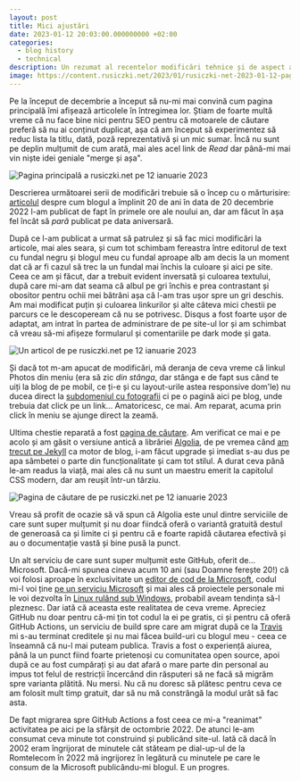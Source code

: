 ```yaml
---
layout: post
title: Mici ajustări
date: 2023-01-12 20:03:00.000000000 +02:00
categories:
  - blog history
  - technical
description: Un rezumat al recentelor modificări tehnice și de aspect ale blogului.
image: https://content.rusiczki.net/2023/01/rusiczki-net-2023-01-12-pagina-principala.png
---
```

Pe la început de decembrie a început să nu-mi mai convină cum pagina principală îmi afișează articolele în întregimea lor. Știam de foarte multă vreme că nu face bine nici pentru SEO pentru că motoarele de căutare preferă să nu ai conținut duplicat, așa că am început să experimentez să reduc lista la titlu, dată, poză reprezentativă și un mic sumar. Încă nu sunt pe deplin mulțumit  de cum arată, mai ales acel link de *Read* dar până-mi mai vin niște idei geniale "merge și așa".

![Pagina principală a rusiczki.net pe 12 ianuarie 2023](https://content.rusiczki.net/2023/01/rusiczki-net-2023-01-12-pagina-principala.png)

Descrierea următoarei serii de modificări trebuie să o încep cu o mărturisire: [articolul](https://www.rusiczki.net/2022/12/20/20-in-20/) despre cum blogul a împlinit 20 de ani în data de 20 decembrie 2022 l-am publicat de fapt în primele ore ale noului an, dar am făcut în așa fel încât să *pară* publicat pe data aniversară.

După ce l-am publicat a urmat să patrulez și să fac mici modificări la articole, mai ales seara, și cum tot schimbam fereastra între editorul de text cu fundal negru și blogul meu cu fundal aproape alb am decis la un moment dat că ar fi cazul să trec la un fundal mai închis la culoare și aici pe site. Ceea ce am și făcut, dar a trebuit evident inversată și culoarea textului, după care mi-am dat seama că albul pe gri închis e prea contrastant și obositor pentru ochii mei bătrâni așa că l-am tras ușor spre un gri deschis. Am mai modificat puțin și culoarea linkurilor și alte câteva mici chestii pe parcurs ce le descopeream că nu se potrivesc. Disqus a fost foarte ușor de adaptat, am intrat în partea de administrare de pe site-ul lor și am schimbat că vreau să-mi afișeze formularul și comentariile pe dark mode și gata.

![Un articol de pe rusiczki.net pe 12 ianuarie 2023](https://content.rusiczki.net/2023/01/rusiczki-net-2023-01-12-articol.png)

Și dacă tot m-am apucat de modificări, mă deranja de ceva vreme că linkul Photos din meniu (era să zic *din stânga*, dar stânga e de fapt sus când te uiți la blog de pe mobil, ce ți-e și cu layout-urile astea responsive dom'le) nu ducea direct la [subdomeniul cu fotografii](https://photos.rusiczki.net/) ci pe o pagină aici pe blog, unde trebuia dat click pe un link... Amatoricesc, ce mai. Am reparat, acuma prin click în meniu se ajunge direct la zeamă.

Ultima chestie reparată a fost [pagina de căutare](https://www.rusiczki.net/search/). Am verificat ce mai e pe acolo și am găsit o versiune antică a librăriei [Algolia](https://www.algolia.com/), de pe vremea când [am trecut pe Jekyll](https://www.rusiczki.net/2018/01/08/a-new-blogging-engine/) ca motor de blog, i-am făcut upgrade și imediat s-au dus pe apa sâmbetei o parte din funcționalitate și cam tot stilul. A durat ceva până le-am readus la viață, mai ales că nu sunt un maestru emerit la capitolul CSS modern, dar am reușit într-un târziu.

![Pagina de căutare de pe rusiczki.net pe 12 ianuarie 2023](https://content.rusiczki.net/2023/01/rusiczki-net-2023-01-12-cautare.png)

Vreau să profit de ocazie să vă spun că Algolia este unul dintre serviciile de care sunt super mulțumit și nu doar fiindcă oferă o variantă gratuită destul de generoasă ca și limite ci și pentru că e foarte rapidă căutarea efectivă și au o documentație vastă și bine pusă la punct.

Un alt serviciu de care sunt super mulțumit este GitHub, oferit de... Microsoft. Dacă-mi spunea cineva acum 10 ani (sau Doamne ferește 20!) că voi folosi aproape în exclusivitate un [editor de cod de la Microsoft](https://code.visualstudio.com/), codul mi-l voi ține [pe un serviciu Microsoft](https://github.com/) și mai ales că proiectele personale mi le voi dezvolta în [Linux rulând sub Windows](https://learn.microsoft.com/en-us/windows/wsl/about), probabil aveam tendința să-l pleznesc. Dar iată că aceasta este realitatea de ceva vreme. Apreciez GitHub nu doar pentru că-mi țin tot codul la ei pe gratis, ci și pentru că oferă GitHub Actions, un serviciu de build spre care am migrat după ce la [Travis](https://www.rusiczki.net/2018/01/25/use-travis-to-build-and-deploy-your-jekyll-site-through-ssh/) mi s-au terminat creditele și nu mai făcea build-uri cu blogul meu - ceea ce înseamnă că nu-l mai puteam publica. Travis a fost o experiență aiurea, până la un punct fiind foarte prietenoși cu comunitatea open source, apoi după ce au fost cumpărați și au dat afară o mare parte din personal au impus tot felul de restricții încercând din răsputeri să ne facă să migrăm spre varianta plătită. Nu mersi. Nu că nu doresc să plătesc pentru ceva ce am folosit mult timp gratuit, dar să nu mă constrângă la modul urât să fac asta.

De fapt migrarea spre GitHub Actions a fost ceea ce mi-a "reanimat" activitatea pe aici pe la sfârșit de octombrie 2022. De atunci le-am consumat ceva minute tot construind și publicând site-ul. Iată că dacă în 2002 eram îngrijorat de minutele cât stăteam pe dial-up-ul de la Romtelecom în 2022 mă ingrijorez în legătură cu minutele pe care le consum de la Microsoft publicându-mi blogul. E un progres.
